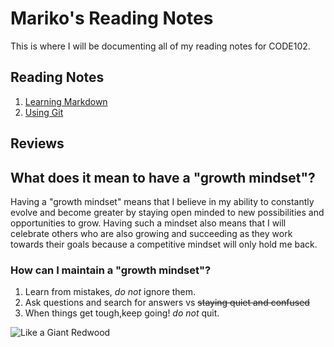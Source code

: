 
# Mariko's Reading Notes
This is where I will be documenting all of my reading notes for CODE102.

## Reading Notes

1. [Learning Markdown](https://marikoalvarado.github.io/mark-down/)
2. [Using Git](https://marikoalvarado.github.io/using-git/)

## Reviews


## What does it mean to have a "growth mindset"?
Having a "growth mindset" means that I believe in my ability to constantly evolve and become greater by staying open minded to new possibilities and opportunities to grow. Having such a mindset also means that I will celebrate others who are also growing and succeeding as they work towards their goals because a competitive mindset will only hold me back.

### How can I maintain a "growth mindset"?
1. Learn from mistakes, _do not_ ignore them.
2. Ask questions and search for answers vs ~~staying quiet and confused~~
3. When things get tough,keep going! _do not_ quit.

![Like a Giant Redwood](https://image.shutterstock.com/image-vector/redwood-tree-silhouette-vector-illustration-260nw-1693964533.jpg)

